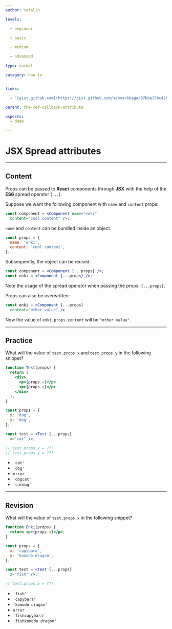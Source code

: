 ```yaml
---
author: catalin

levels:

  - beginner

  - basic

  - medium

  - advanced

type: normal

category: how to


links:

  - '[gist.github.com](https://gist.github.com/sebmarkbage/07bbe37bc42b6d4aef81){website}'

parent: the-ref-callback-attribute

aspects:
  - deep

---
```


# JSX Spread attributes

---
## Content

Props can be passed to **React** components through **JSX** with the help of the **ES6** spread operator (`...`).

Suppose we want the following component with `name` and `content` props:
```jsx
const component = <Component name="enki"
  content="cool content" />;
```
`name` and `content` can be bundled inside an object.
```jsx
const props = {
  name: 'enki',
  content: 'cool content',
};

```
Subsequently, the object can be reused:
```jsx
const component = <Component {...props} />;
const enki = <Component {...props} />;
```

Note the usage of the spread operator when passing the props: `{...props}`.

Props can also be overwritten:
```jsx
const enki = <Component {...props}
  content="other value" />
```

Now the value of `enki.props.content` will be `"other value"`.

---
## Practice

What will the value of `test.props.x` and `test.props.y` in the following snippet?
```jsx
function Test(props) {
  return (
    <div>
      <p>{props.x}</p>
      <p>{props.y}</p>
    </div>
  );
}

const props = {
  x: 'dog',
  y: 'dog',
};

const test = <Test {...props}
  x="cat" />;

// test.props.x = ???
// test.props.y = ???
```


* `'cat'`
* `'dog'`
* `error`
* `'dogcat'`
* `'catdog'`

---
## Revision

What will the value of `test.props.x` in the following snippet?
```jsx
function Enki(props) {
  return <p>{props.x}</p>;
}

const props = {
  x: 'capybara',
  y: 'komodo dragon',
};

const test = <Test {...props}
  x="fish" />;

// test.props.x = ???
```


* `'fish'`
* `'capybara'`
* `'komodo dragon'`
* `error`
* `'fishcapybara'`
* `'fishkomodo dragon'`


